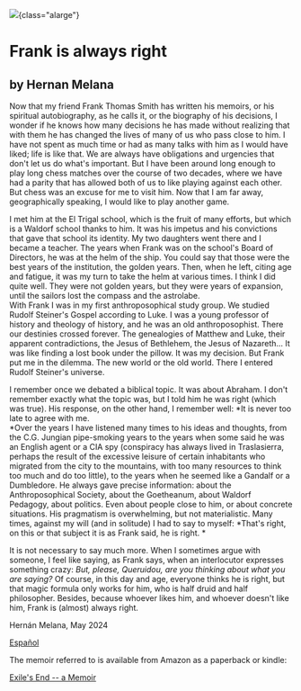 ![](frank-always-right.jpg){class="alarge"}

# Frank is always right

## by Hernan Melana

Now that my friend Frank Thomas Smith has written his memoirs, or his
spiritual autobiography, as he calls it, or the biography of his
decisions, I wonder if he knows how many decisions he has made without
realizing that with them he has changed the lives of many of us who pass
close to him. I have not spent as much time or had as many talks with
him as I would have liked; life is like that. We are always have
obligations and urgencies that don\'t let us do what\'s important. But I
have been around long enough to play long chess matches over the course
of two decades, where we have had a parity that has allowed both of us
to like playing against each other. But chess was an excuse for me to
visit him. Now that I am far away, geographically speaking, I would like
to play another game.

I met him at the El Trigal school, which is the fruit of many efforts,
but which is a Waldorf school thanks to him. It was his impetus and his
convictions that gave that school its identity. My two daughters went
there and I became a teacher. The years when Frank was on the school\'s
Board of Directors, he was at the helm of the ship. You could say that
those were the best years of the institution, the golden years. Then,
when he left, citing age and fatigue, it was my turn to take the helm at
various times. I think I did quite well. They were not golden years, but
they were years of expansion, until the sailors lost the compass and the
astrolabe.\
With Frank I was in my first anthroposophical study group. We studied
Rudolf Steiner\'s Gospel according to Luke. I was a young professor of
history and theology of history, and he was an old anthroposophist.
There our destinies crossed forever. The genealogies of Matthew and
Luke, their apparent contradictions, the Jesus of Bethlehem, the Jesus
of Nazareth\... It was like finding a lost book under the pillow. It was
my decision. But Frank put me in the dilemma. The new world or the old
world. There I entered Rudolf Steiner\'s universe.

I remember once we debated a biblical topic. It was about Abraham. I
don\'t remember exactly what the topic was, but I told him he was right
(which was true). His response, on the other hand, I remember well: *It
is never too late to agree with me.\
*Over the years I have listened many times to his ideas and thoughts,
from the C.G. Jungian pipe-smoking years to the years when some said he
was an English agent or a CIA spy (conspiracy has always lived in
Traslasierra, perhaps the result of the excessive leisure of certain
inhabitants who migrated from the city to the mountains, with too many
resources to think too much and do too little), to the years when he
seemed like a Gandalf or a Dumbledore. He always gave precise
information: about the Anthroposophical Society, about the Goetheanum,
about Waldorf Pedagogy, about politics. Even about people close to him,
or about concrete situations. His pragmatism is overwhelming, but not
materialistic. Many times, against my will (and in solitude) I had to
say to myself: *That\'s right, on this or that subject it is as Frank
said, he is right. *

It is not necessary to say much more. When I sometimes argue with
someone, I feel like saying, as Frank says, when an interlocutor
expresses something crazy: *But, please, Queruidou, are you thinking
about what you are saying?* Of course, in this day and age, everyone
thinks he is right, but that magic formula only works for him, who is
half druid and half philosopher. Besides, because whoever likes him, and
whoever doesn\'t like him, Frank is (almost) always right.

Hernán Melana, May 2024

[Español](frank-siempre-tiene-razon.html)

The memoir referred to is available from Amazon as a paperback or
kindle:

[Exile's End -- a Memoir](https://www.amazon.com/Exiles-End-Frank-Thomas-Smith/dp/1948302616)

